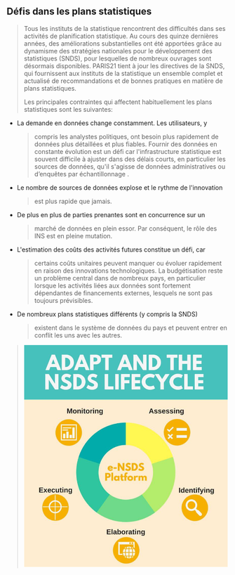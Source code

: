 ## Défis dans les plans statistiques

> Tous les instituts de la statistique rencontrent des difficultés dans
> ses activités de planification statistique. Au cours des quinze
> dernières années, des améliorations substantielles ont été apportées
> grâce au dynamisme des stratégies nationales pour le développement des
> statistiques (SNDS), pour lesquelles de nombreux ouvrages sont
> désormais disponibles. PARIS21 tient à jour les directives de la SNDS,
> qui fournissent aux instituts de la statistique un ensemble complet et
> actualisé de recommandations et de bonnes pratiques en matière de
> plans statistiques.
>
> Les principales contraintes qui affectent habituellement les plans
> statistiques sont les suivantes:

-   La demande en données change constamment. Les utilisateurs, y
    > compris les analystes politiques, ont besoin plus rapidement de
    > données plus détaillées et plus fiables. Fournir des données en
    > constante évolution est un défi car l'infrastructure statistique
    > est souvent difficile à ajuster dans des délais courts, en
    > particulier les sources de données, qu'il s'agisse de données
    > administratives ou d’enquêtes par échantillonnage .

-   Le nombre de sources de données explose et le rythme de l'innovation
    > est plus rapide que jamais.

-   De plus en plus de parties prenantes sont en concurrence sur un
    > marché de données en plein essor. Par conséquent, le rôle des INS
    > est en pleine mutation.

-   L'estimation des coûts des activités futures constitue un défi, car
    > certains coûts unitaires peuvent manquer ou évoluer rapidement en
    > raison des innovations technologiques. La budgétisation reste un
    > problème central dans de nombreux pays, en particulier lorsque les
    > activités liées aux données sont fortement dépendantes de
    > financements externes, lesquels ne sont pas toujours prévisibles.

-   De nombreux plans statistiques différents (y compris la SNDS)
    > existent dans le système de données du pays et peuvent entrer en
    > conflit les uns avec les autres.

> ![](ADAPTmedia_fr\media\image3.jpeg)